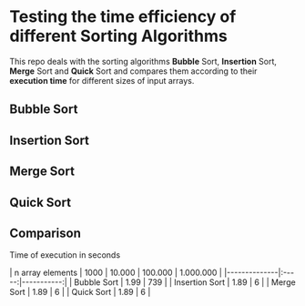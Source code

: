# Testing the time efficiency of different Sorting Algorithms

This repo deals with the sorting algorithms **Bubble** Sort, **Insertion** Sort, **Merge** Sort and **Quick** Sort and compares them according to their **execution time** for different sizes of input arrays.

## Bubble Sort

## Insertion Sort

## Merge Sort

## Quick Sort

## Comparison

Time of execution in seconds

| n array elements | 1000 | 10.000 | 100.000 | 1.000.000 |
|--------------|:-----:|-----------:|
| Bubble Sort |  1.99 |        739 |
| Insertion Sort |  1.89 |          6 |
| Merge Sort |  1.89 |          6 |
| Quick Sort |  1.89 |          6 |
